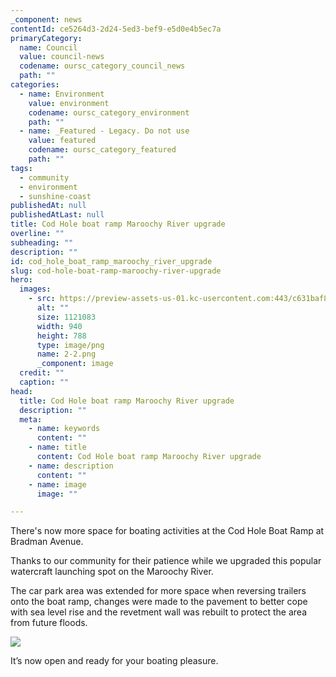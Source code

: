 ```yaml
---
_component: news
contentId: ce5264d3-2d24-5ed3-bef9-e5d0e4b5ec7a
primaryCategory:
  name: Council
  value: council-news
  codename: oursc_category_council_news
  path: ""
categories:
  - name: Environment
    value: environment
    codename: oursc_category_environment
    path: ""
  - name: _Featured - Legacy. Do not use
    value: featured
    codename: oursc_category_featured
    path: ""
tags:
  - community
  - environment
  - sunshine-coast
publishedAt: null
publishedAtLast: null
title: Cod Hole boat ramp Maroochy River upgrade
overline: ""
subheading: ""
description: ""
id: cod_hole_boat_ramp_maroochy_river_upgrade
slug: cod-hole-boat-ramp-maroochy-river-upgrade
hero:
  images:
    - src: https://preview-assets-us-01.kc-usercontent.com:443/c631baf8-1b46-001f-580c-d0001b68b4a8/6d8bb3f9-9026-4883-8a04-4cad3e7715fc/2-2.png
      alt: ""
      size: 1121083
      width: 940
      height: 788
      type: image/png
      name: 2-2.png
      _component: image
  credit: ""
  caption: ""
head:
  title: Cod Hole boat ramp Maroochy River upgrade
  description: ""
  meta:
    - name: keywords
      content: ""
    - name: title
      content: Cod Hole boat ramp Maroochy River upgrade
    - name: description
      content: ""
    - name: image
      image: ""

---
```

There's now more space for boating activities at the Cod Hole Boat Ramp at Bradman Avenue.

Thanks to our community for their patience while we upgraded this popular watercraft launching spot on the Maroochy River.

The car park area was extended for more space when reversing trailers onto the boat ramp, changes were made to the pavement to better cope with sea level rise and the revetment wall was rebuilt to protect the area from future floods.

![](https://preview-assets-us-01.kc-usercontent.com:443/c631baf8-1b46-001f-580c-d0001b68b4a8/225626b3-8e12-4300-961a-f5d7bb4a0fb4/1-1.png)

It’s now open and ready for your boating pleasure.
